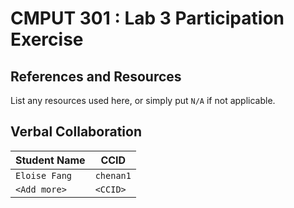 # CMPUT 301 : Lab 3 Participation Exercise

## References and Resources

List any resources used here, or simply put `N/A` if not applicable.

## Verbal Collaboration

| Student Name | CCID      |
| ------------ | --------- |
| `Eloise Fang`| `chenan1` |
| `<Add more>` | `<CCID>`  |
